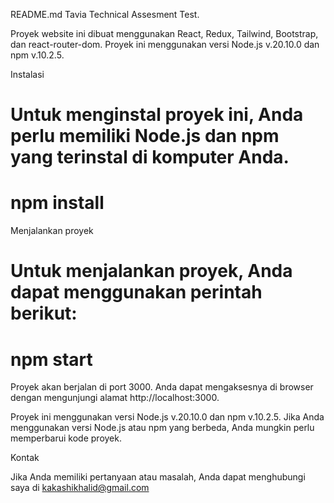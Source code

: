 README.md
Tavia Technical Assesment Test.

Proyek website ini dibuat menggunakan React, Redux, Tailwind, Bootstrap, dan react-router-dom. 
Proyek ini menggunakan versi Node.js v.20.10.0 dan npm v.10.2.5.

Instalasi

Untuk menginstal proyek ini, Anda perlu memiliki Node.js dan npm yang terinstal di komputer Anda.
========================================================
npm install
========================================================

Menjalankan proyek

Untuk menjalankan proyek, Anda dapat menggunakan perintah berikut:
========================================================
npm start
========================================================

Proyek akan berjalan di port 3000. Anda dapat mengaksesnya di browser dengan mengunjungi alamat http://localhost:3000.

Proyek ini menggunakan versi Node.js v.20.10.0 dan npm v.10.2.5. Jika Anda menggunakan versi Node.js atau npm yang berbeda, Anda mungkin perlu memperbarui kode proyek.


Kontak

Jika Anda memiliki pertanyaan atau masalah, Anda dapat menghubungi saya di kakashikhalid@gmail.com